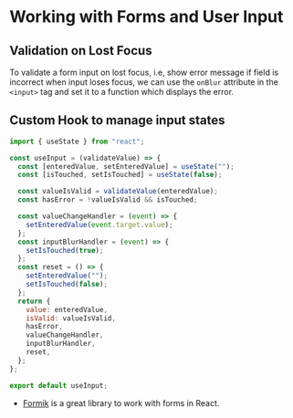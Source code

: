 # Working with Forms and User Input

## Validation on Lost Focus

To validate a form input on lost focus, i.e, show error message if field is incorrect when input loses focus, we can use the `onBlur` attribute in the `<input>` tag and set it to a function which displays the error.

## Custom Hook to manage input states

```js
import { useState } from "react";

const useInput = (validateValue) => {
  const [enteredValue, setEnteredValue] = useState("");
  const [isTouched, setIsTouched] = useState(false);

  const valueIsValid = validateValue(enteredValue);
  const hasError = !valueIsValid && isTouched;

  const valueChangeHandler = (event) => {
    setEnteredValue(event.target.value);
  };
  const inputBlurHandler = (event) => {
    setIsTouched(true);
  };
  const reset = () => {
    setEnteredValue("");
    setIsTouched(false);
  };
  return {
    value: enteredValue,
    isValid: valueIsValid,
    hasError,
    valueChangeHandler,
    inputBlurHandler,
    reset,
  };
};

export default useInput;
```

- [Formik](https://formik.org/) is a great library to work with forms in React.
